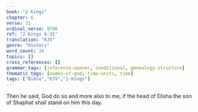 ```yaml
---
book: "2 Kings"
chapter: 6
verse: 31
ordinal_verse: 9706
ref: "2 Kings 6:31"
translation: "KJV"
genre: "History"
word_count: 26
topics: []
cross_references: []
grammar_tags: [inference-opener, conditional, genealogy-structure]
thematic_tags: [names-of-god, time-units, time]
tags: ["Bible","KJV","2-Kings"]
---
```

Then he said, God do so and more also to me, if the head of Elisha the son of Shaphat shall stand on him this day.
